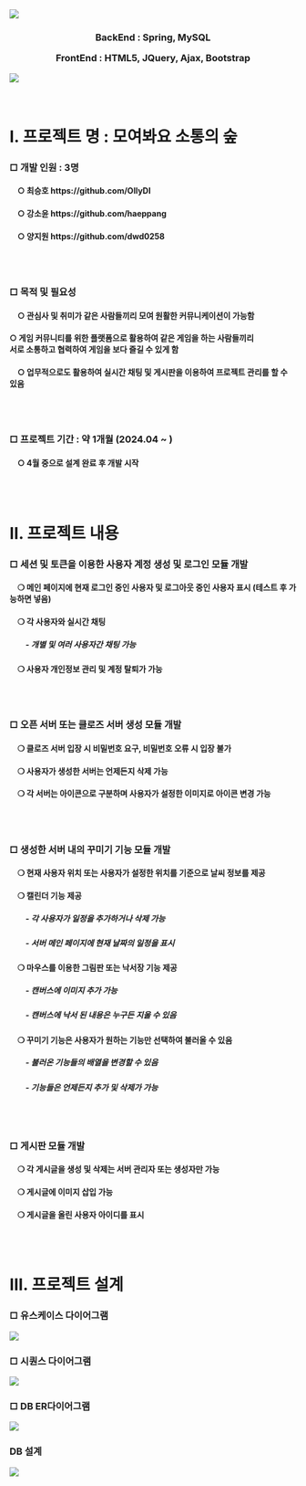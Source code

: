 <div>
    <img src="https://capsule-render.vercel.app/api?type=waving&color=2e2e2e&height=200&section=header&text=모여봐요%20소통의%20숲&fontSize=50&fontColor=ffd148" />
</div>
<div align=center>
  <h3>
    <p>BackEnd : Spring, MySQL</p>
    <p>FrontEnd : HTML5, JQuery, Ajax, Bootstrap</p>
    <p></p>
  </h3>
</div>
<div>
  <img src="https://capsule-render.vercel.app/api?type=waving&color=2e2e2e&height=200&section=footer&text=&fontSize=50&fontColor=ffd148" />
</div>
<br>
<br>
<div>
    <h1>Ⅰ. 프로젝트 명 : 모여봐요 소통의 숲</h1>
    <h3>□ 개발 인원 : 3명</h3>
    <h4> ○ 최승호 https://github.com/OllyDI</h4>
    <h4> ○ 강소윤 https://github.com/haeppang</h4>
    <h4> ○ 양지원 https://github.com/dwd0258</h4>
    <br></br>
    <h3>□ 목적 및 필요성</h3>
    <h4> ○ 관심사 및 취미가 같은 사람들끼리 모여 원활한 커뮤니케이션이 가능함</h4>
    <h4> ○ 게임 커뮤니티를 위한 플랫폼으로 활용하여 같은 게임을 하는 사람들끼리<br />
        서로 소통하고 협력하여 게임을 보다 즐길 수 있게 함</h4>
    <h4> ○ 업무적으로도 활용하여 실시간 채팅 및 게시판을 이용하여 프로젝트 관리를 할 수 있음</h4>
    <br></br>
    <h3>□ 프로젝트 기간 : 약 1개월 (2024.04 ~ )</h3>
    <h4> ○ 4월 중으로 설계 완료 후 개발 시작</h4>
    <br></br>
    <h1>Ⅱ. 프로젝트 내용</h1>
    <h3>□ 세션 및 토큰을 이용한 사용자 계정 생성 및 로그인 모듈 개발</h3>
    <h4> ❍ 메인 페이지에 현재 로그인 중인 사용자 및 로그아웃 중인 사용자 표시 (테스트 후 가능하면 넣음)</h4>
    <h4> ❍ 각 사용자와 실시간 채팅</h4>
    <h5>  - 개별 및 여러 사용자간 채팅 가능</h5>
    <h4> ❍ 사용자 개인정보 관리 및 계정 탈퇴가 가능</h4>
    <br></br>
    <h3>□ 오픈 서버 또는 클로즈 서버 생성 모듈 개발</h3>
    <h4> ❍ 클로즈 서버 입장 시 비밀번호 요구, 비밀번호 오류 시 입장 불가</h4>
    <h4> ❍ 사용자가 생성한 서버는 언제든지 삭제 가능</h4>
    <h4> ❍ 각 서버는 아이콘으로 구분하며 사용자가 설정한 이미지로 아이콘 변경 가능</h4>
    <br></br>
    <h3>□ 생성한 서버 내의 꾸미기 기능 모듈 개발</h3>
    <h4> ❍ 현재 사용자 위치 또는 사용자가 설정한 위치를 기준으로 날씨 정보를 제공</h4>
    <h4> ❍ 캘린더 기능 제공</h4>
    <h5>  - 각 사용자가 일정을 추가하거나 삭제 가능</h5>
    <h5>  - 서버 메인 페이지에 현재 날짜의 일정을 표시</h5>
    <h4> ❍ 마우스를 이용한 그림판 또는 낙서장 기능 제공</h4>
    <h5>  - 캔버스에 이미지 추가 가능</h5>
    <h5>  - 캔버스에 낙서 된 내용은 누구든 지울 수 있음</h5>
    <h4> ❍ 꾸미기 기능은 사용자가 원하는 기능만 선택하여 불러올 수 있음</h4>
    <h5>  - 불러온 기능들의 배열을 변경할 수 있음</h5>
    <h5>  - 기능들은 언제든지 추가 및 삭제가 가능</h5>
    <br></br>
    <h3>□ 게시판 모듈 개발</h3>
    <h4> ❍ 각 게시글을 생성 및 삭제는 서버 관리자 또는 생성자만 가능</h4>
    <h4> ❍ 게시글에 이미지 삽입 가능</h4>
    <h4> ❍ 게시글을 올린 사용자 아이디를 표시</h4>
    <br></br>
    <h1>Ⅲ. 프로젝트 설계</h1>
    <h3>□ 유스케이스 다이어그램</h3>
    <img src="https://github.com/OllyDI/Conversation_Forest/assets/71002104/4a781b80-3cb2-42c6-9032-0f4d8b2c06fe">
    <h3>□ 시퀀스 다이어그램</h3>
    <img src="https://github.com/OllyDI/Conversation_Forest/assets/71002104/2619cf36-6238-4693-99d5-dffd2540d407">
    <h3>□ DB ER다이어그램</h3>
    <img src="https://github.com/OllyDI/Conversation_Forest/assets/83630075/27109373-df00-488b-a045-3085ef36644b">
    <h3>DB 설계</h3>
    <img src="https://github.com/haeppang/ConversationForest/assets/83630075/afc175a9-4993-41f7-be1c-29543504001d">
</div>
